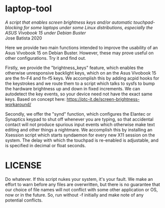 laptop-tool
===========

_A script that enables screen brightness keys and/or automatic touchpad-blocking for some laptops
under some Linux distributions, especially the ASUS Vivobook 15 under Debian Buster_  
Jose Batista 2020  

Here we provide two main functions intended to improve the usability of an Asus Vivobook 15
on Debian Buster. However, these may prove useful on other configurations. Try it and find out.

Firstly, we provide the "brightness\_keys" feature, which enables the otherwise unresponsive
backlight keys, which on an the Asus Vivobook 15 are the fn-F4 and fn-f5 keys.
We accomplish this by adding acpid hooks for the keystrokes and we route them to a script
which talks to sysfs to bump the hardware brightness up and down in fixed increments.
We can autodetect the key events, so your device need not have the exact same keys.
Based on concept here: https://ptc-it.de/screen-brightness-workaround/

Secondly, we offer the "synd" function, which configures the Elantec or Synaptics keypad
to shut off whenever you are typing, so that accidental contact will not produce spurious
input events which otherwise make text editing and other things a nightmare.
We accomplish this by installing an Xsession script which starts syndaemon for every
new X11 session on the system. The delay with which the touchpad is re-enabled is
adjustable, and is specified in decimal or float seconds.


LICENSE
=======

Do whatever. If this script nukes your system, it's your fault. We make an effort to
warn before any files are overwritten, but there is no guarantee that our choice
of file names will not conflict with some other application or OS, now or in the future.
So, run without -f initially and make note of any potential conflicts.

